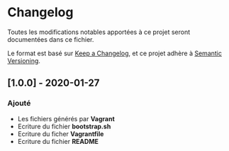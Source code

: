 # Changelog
Toutes les modifications notables apportées à ce projet seront documentées dans ce fichier.

Le format est basé sur [Keep a Changelog](https://keepachangelog.com/en/1.0.0/),
et ce projet adhère à [Semantic Versioning](https://semver.org/spec/v2.0.0.html).

## [1.0.0] - 2020-01-27
### Ajouté
- Les fichiers générés par **Vagrant**  
- Ecriture du fichier **bootstrap.sh**  
- Ecriture du ficher **Vagrantfile**
- Ecriture du fichier **README**  
